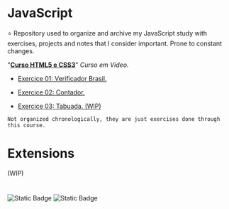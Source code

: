 # JavaScript

⭐ Repository used to organize and archive my JavaScript study with exercises, projects and notes that I consider important. Prone to constant changes.

"<strong><a href="https://youtube.com/playlist?list=PLHz_AreHm4dkZ9-atkcmcBaMZdmLHft8n&si=iDWdlknN46P0sSgT">Curso HTML5 e CSS3</a></strong>" <em>Curso em Vídeo.</em>

- <a href="https://luqastw.github.io/javascript/exercicios/cursoemvideo/exverificadorbrasil/">Exercice 01: Verificador Brasil.</a>

- <a href="https://luqastw.github.io/javascript/exercicios/cursoemvideo/excontador/">Exercice 02: Contador.</a>

- <a href="https://luqastw.github.io/javascript/exercicios/cursoemvideo/extabuada/">Exercice 03: Tabuada. (WIP)</a>

`Not organized chronologically, they are just exercises done through this course.`

# Extensions

(WIP)

#

<img alt="Static Badge" src="https://img.shields.io/badge/github-black?style=for-the-badge&logo=github&link=https%3A%2F%2Fgithub.com%2Fluqastw"/> <img alt="Static Badge" src="https://img.shields.io/badge/linkedin-white?style=for-the-badge&logo=invision&logoColor=blue&link=https%3A%2F%2Fwww.linkedin.com%2Fin%2Flucasborcem%2F">
